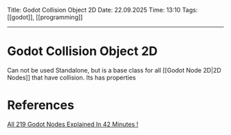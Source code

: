 Title: Godot Collision Object 2D
Date: 22.09.2025
Time: 13:10
Tags: [[godot]], [[programming]]

---
# Godot Collision Object 2D

Can not be used Standalone, but is a base class for all [[Godot Node 2D|2D Nodes]] that have collision. Its has properties  

# References
[All 219 Godot Nodes Explained In 42 Minutes !](https://www.youtube.com/watch?v=tO2gthp45MA&list=WL&index=1)